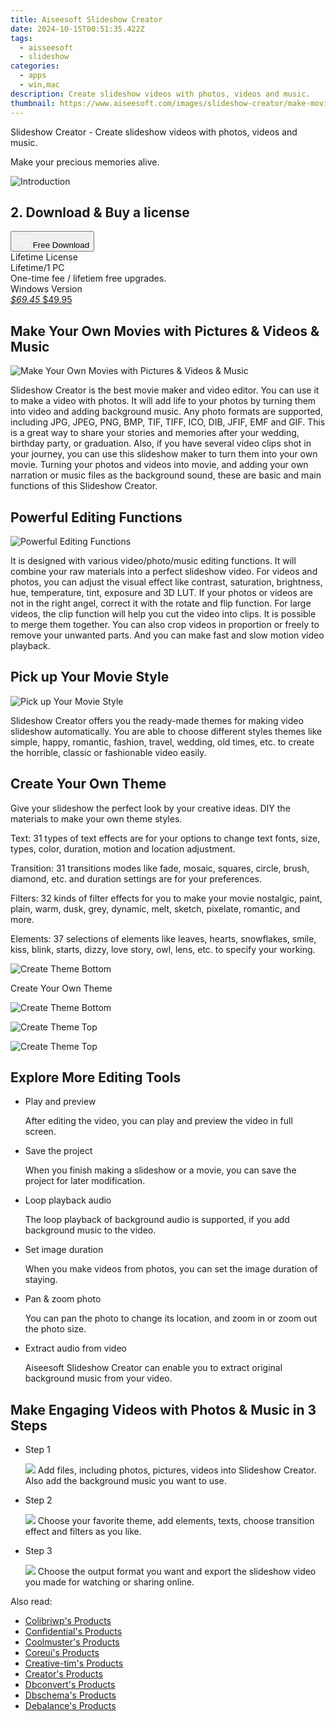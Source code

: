 ```yaml
---
title: Aiseesoft Slideshow Creator
date: 2024-10-15T00:51:35.422Z
tags: 
  - aisseesoft
  - slideshow
categories: 
  - apps
  - win,mac
description: Create slideshow videos with photos, videos and music.
thumbnail: https://www.aiseesoft.com/images/slideshow-creator/make-movies-with-pictures.png
---
```


Slideshow Creator - Create slideshow videos with photos, videos and music.

Make your precious memories alive.

![Introduction](https://www.aiseesoft.com/images/slideshow-creator/make-movies-with-pictures.png)

## 2. Download & Buy a license

<div class="mx-auto flex items-center justify-center space-x-4">
  <button 
  onclick="javascript:window.open('https://secure.2checkout.com/order/checkout.php?PRODS=5939429&QTY=1&OPTIONS5939429=LFT&CART=1&CARD=1&COUPON=AISEOHC&DESIGN_TYPE=2&SHORT_FORM=1', '_blank');
    window.open('https://download.aiseesoft.com/slideshow-creator.exe', '_blank');void(0);"
  class="flex flex-row font-bold rounded-lg text-lg w-48 h-16 bg-[#FF8014] text-[#ffffff] items-center justify-center p-2">
    <svg width="24px" height="24px" viewBox="0 0 24 24" xmlns="http://www.w3.org/2000/svg" color="#ffffff" fill="none" stroke="currentColor" stroke-width="3" stroke-linecap="round" stroke-linejoin="round"><path d="M4 16.9865V7.01353C4 6.71792 4.21531 6.46636 4.50737 6.42072L19.3074 4.10822C19.6713 4.05137 20 4.33273 20 4.70103V19.299C20 19.6673 19.6713 19.9486 19.3074 19.8918L4.50737 17.5793C4.21531 17.5336 4 17.2821 4 16.9865Z" stroke="#f8f7f7" stroke-width="1.5"></path><path d="M4 12H20" stroke="#f8f7f7" stroke-width="1.5"></path><path d="M10.5 5.5V18.5" stroke="#f8f7f7" stroke-width="1.5"></path></svg>
    <span class="font-medium mx-auto">Free Download</span>  
  </button>
</div>

<div class="mx-auto flex items-center justify-center">
  <div class="m-8 grid grid-cols-1 gap-6 xl:grid-cols-1">
    <div class="flex w-full flex-col rounded-2xl bg-[#ffffff] text-[#374151] shadow-xl xl:w-96">
      <div class="flex h-full flex-col p-8">
        <div class="pb-6 text-3xl font-bold">Lifetime License</div>
        <div class="pb-12 text-lg">
          Lifetime/1 PC
          <div class="text-xs">One-time fee / lifetiem free upgrades.</div>
          <div class="text-xs">Windows Version</div>
        </div>
        <div class="flex flex-col gap-3 text-base"></div>
        <div class="flex flex-grow"></div>
        <div class="flex pt-10">
          <a href="https://secure.2checkout.com/order/checkout.php?PRODS=5939429&QTY=1&OPTIONS5939429=LFT&CART=1&CARD=1&COUPON=AISEOHC&DESIGN_TYPE=2&SHORT_FORM=1" class="w-full transform cursor-pointer rounded-lg bg-[#7e22ce] p-3 text-center text-xl font-bold !text-[#ffffff] !no-underline transition-transform hover:bg-purple-800 active:scale-95"> 
           <em class="text-base line-through !text-[#c5c5c5]">$69.45</em>
            $49.95
          </a>
        </div>
      </div>
    </div>  
  </div>
</div>

## Make Your Own Movies with Pictures & Videos & Music

![Make Your Own Movies with Pictures & Videos & Music](https://www.aiseesoft.com/images/slideshow-creator/make-movies-with-pictures.png)

Slideshow Creator is the best movie maker and video editor. You can use it to make a video with photos. It will add life to your photos by turning them into video and adding background music. Any photo formats are supported, including JPG, JPEG, PNG, BMP, TIF, TIFF, ICO, DIB, JFIF, EMF and GIF. This is a great way to share your stories and memories after your wedding, birthday party, or graduation. Also, if you have several video clips shot in your journey, you can use this slideshow maker to turn them into your own movie. Turning your photos and videos into movie, and adding your own narration or music files as the background sound, these are basic and main functions of this Slideshow Creator.

## Powerful Editing Functions

![Powerful Editing Functions](https://www.aiseesoft.com/images/slideshow-creator/editing-functions.png)

It is designed with various video/photo/music editing functions. It will combine your raw materials into a perfect slideshow video. For videos and photos, you can adjust the visual effect like contrast, saturation, brightness, hue, temperature, tint, exposure and 3D LUT. If your photos or videos are not in the right angel, correct it with the rotate and flip function. For large videos, the clip function will help you cut the video into clips. It is possible to merge them together. You can also crop videos in proportion or freely to remove your unwanted parts. And you can make fast and slow motion video playback. 

## Pick up Your Movie Style

![Pick up Your Movie Style](https://www.aiseesoft.com/images/slideshow-creator/movie-style-travel.jpg)

Slideshow Creator offers you the ready-made themes for making video slideshow automatically. You are able to choose different styles themes like simple, happy, romantic, fashion, travel, wedding, old times, etc. to create the horrible, classic or fashionable video easily.

## Create Your Own Theme

Give your slideshow the perfect look by your creative ideas. DIY the materials to make your own theme styles.

Text: 31 types of text effects are for your options to change text fonts, size, types, color, duration, motion and location adjustment.

Transition: 31 transitions modes like fade, mosaic, squares, circle, brush, diamond, etc. and duration settings are for your preferences.

Filters: 32 kinds of filter effects for you to make your movie nostalgic, paint, plain, warm, dusk, grey, dynamic, melt, sketch, pixelate, romantic, and more.

Elements: 37 selections of elements like leaves, hearts, snowflakes, smile, kiss, blink, starts, dizzy, love story, owl, lens, etc. to specify your working.

![Create Theme Bottom](https://www.aiseesoft.com/images/slideshow-creator/create-theme-bottom.png)

Create Your Own Theme

![Create Theme Bottom](https://www.aiseesoft.com/images/slideshow-creator/create-theme-bottom.png)

![Create Theme Top](https://www.aiseesoft.com/images/slideshow-creator/create-theme-top.png)

![Create Theme Top](https://www.aiseesoft.com/images/slideshow-creator/create-theme-top.png)

## Explore More Editing Tools

-   Play and preview
    
    After editing the video, you can play and preview the video in full screen.
    
-   Save the project
    
    When you finish making a slideshow or a movie, you can save the project for later modification.
    
-   Loop playback audio
    
    The loop playback of background audio is supported, if you add background music to the video.
    
-   Set image duration
    
    When you make videos from photos, you can set the image duration of staying.
    
-   Pan & zoom photo
    
    You can pan the photo to change its location, and zoom in or zoom out the photo size.
    
-   Extract audio from video
    
    Aiseesoft Slideshow Creator can enable you to extract original background music from your video.
    
    
## Make Engaging Videos with Photos & Music in 3 Steps

-   Step 1
    
    ![](https://www.aiseesoft.com/images/slideshow-creator/interface.jpg)
    Add files, including photos, pictures, videos into Slideshow Creator. Also add the background music you want to use.
    
-   Step 2
    
    ![](https://www.aiseesoft.com/images/slideshow-creator/add-theme-to-slideshow.jpg)
    Choose your favorite theme, add elements, texts, choose transition effect and filters as you like.
    
-   Step 3
    
    ![](https://www.aiseesoft.com/images/slideshow-creator/output-settings.jpg)
    Choose the output format you want and export the slideshow video you made for watching or sharing online.
    

<ins class="adsbygoogle"
      style="display:block"
      data-ad-client="ca-pub-7571918770474297"
      data-ad-slot="8358498916"
      data-ad-format="auto"
      data-full-width-responsive="true"></ins>

<span class="atpl-alsoreadstyle">Also read:</span>
<div><ul>
<li><a href="https://tools.techidaily.com/colibriwp/products/"><u>Colibriwp's Products</u></a></li>
<li><a href="https://tools.techidaily.com/confidential/products/"><u>Confidential's Products</u></a></li>
<li><a href="https://tools.techidaily.com/coolmuster/products/"><u>Coolmuster's Products</u></a></li>
<li><a href="https://tools.techidaily.com/coreui/products/"><u>Coreui's Products</u></a></li>
<li><a href="https://tools.techidaily.com/creative-tim/products/"><u>Creative-tim's Products</u></a></li>
<li><a href="https://tools.techidaily.com/creator/products/"><u>Creator's Products</u></a></li>
<li><a href="https://tools.techidaily.com/dbconvert/products/"><u>Dbconvert's Products</u></a></li>
<li><a href="https://tools.techidaily.com/dbschema/products/"><u>Dbschema's Products</u></a></li>
<li><a href="https://tools.techidaily.com/debalance/products/"><u>Debalance's Products</u></a></li>
</ul></div>

